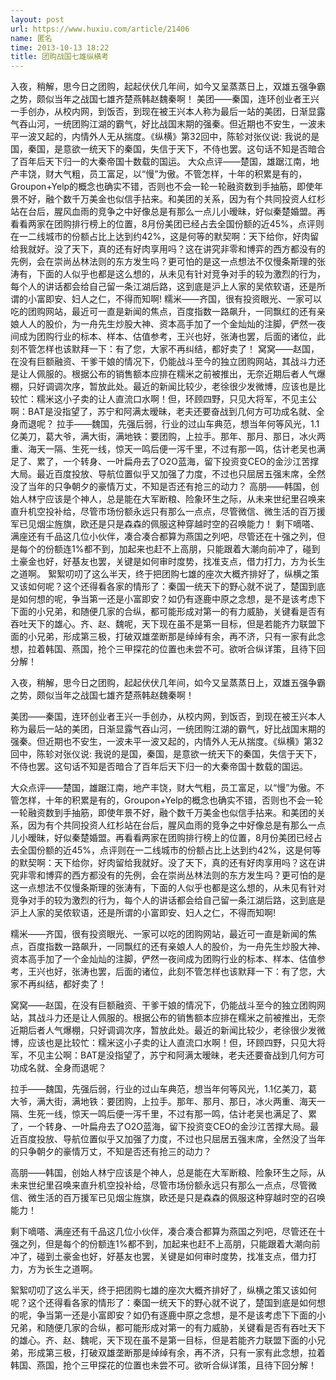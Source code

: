 ```yaml
---
layout: post
url: https://www.huxiu.com/article/21406
name: 匿名
time: 2013-10-13 18:22
title: 团购战国七雄纵横考
---
```

入夜，稍解，思今日之团购，起起伏伏几年间，如今又呈蒸蒸日上，双雄五强争霸之势，颇似当年之战国七雄齐楚燕韩赵魏秦啊！ 美团——秦国，连环创业者王兴一手创办，从校内网，到饭否，到现在被王兴本人称为最后一站的美团，日渐显露气吞山河，一统团购江湖的霸气，好比战国末期的强秦。但近期也不安生，一波未平一波又起的，内情外人无从揣度。《纵横》第32回中，陈轸对张仪说: 我说的是国，秦国，是意欲一统天下的秦国，失信于天下，不侍也罢。这句话不知是否暗合了百年后天下归一的大秦帝国十数载的国运。 大众点评——楚国，雄踞江南，地产丰饶，财大气粗，员工富足，以“慢”为傲。不管怎样，十年的积累是有的，Groupon+Yelp的概念也确实不错，否则也不会一轮一轮融资数到手抽筋，即使年景不好，融个数千万美金也似信手拈来。和美团的关系，因为有个共同投资人红杉站在台后，腥风血雨的竞争之中好像总是有那么一点儿小暧昧，好似秦楚婚盟。再看看两家在团购排行榜上的位置，8月份美团已经占去全国份额的近45%，点评则在一二线城市的份额占比上达到约42%，这是何等的默契啊：天下给你，好肉留给我就好。没了天下，真的还有好肉享用吗？这在讲究非零和博弈的西方都没有的先例，会在崇尚丛林法则的东方发生吗？更可怕的是这一点想法不仅慢条斯理的张涛有，下面的人似乎也都是这么想的，从未见有针对竞争对手的较为激烈的行为，每个人的讲话都会给自己留一条江湖后路，这到底是沪上人家的吴侬软语，还是所谓的小富即安、妇人之仁，不得而知啊! 糯米——齐国，很有投资眼光、一家可以吃的团购网站，最近可一直是新闻的焦点，百度指数一路飙升，一同飘红的还有亲娘人人的股价，为一舟先生炒股大神、资本高手加了一个金灿灿的注脚，俨然一夜间成为团购行业的标本、样本、估值参考，王兴也好，张涛也罢，后面的诸位，此刻不管怎样也该默拜一下：有了您，大家不再纠结，都好卖了！ 窝窝——赵国，在没有巨额融资、干爹干娘的情况下，仍能战斗至今的独立团购网站，其战斗力还是让人佩服的。根据公布的销售额本应排在糯米之前被推出，无奈近期后者人气爆棚，只好调调次序，暂放此处。最近的新闻比较少，老徐很少发微博，应该也是比较忙：糯米这小子卖的让人直流口水啊！但，环顾四野，只见大将军，不见主公啊：BAT是没指望了，苏宁和阿满太暧昧，老夫还要奋战到几何方可功成名就、全身而退呢？ 拉手——魏国，先强后弱，行业的过山车典范，想当年何等风光，1.1亿美刀，葛大爷，满大街，满地铁：要团购，上拉手。那年、那月、那日，冰火两重、海天一隔、生死一线，惊天一鸣后便一泻千里，不过有那一鸣，估计老吴也满足了、累了，一个转身、一叶扁舟去了O2O蓝海，留下投资变CEO的金沙江苦撑大局。最近百度投放、导航位置似乎又加强了力度，不过也只屈居五强末席，全然没了当年的只争朝夕的豪情万丈，不知是否还有抢三的动力？ 高朋——韩国，创始人林宁应该是个神人，总是能在大军断粮、险象环生之际，从未来世纪里召唤来直升机空投补给，尽管市场份额永远只有那么一点点，尽管微信、微生活的百万援军已见烟尘旌旗，欧还是只是森森的佩服这种穿越时空的召唤能力！ 剩下嘀嗒、满座还有千品这几位小伙伴，凑合凑合都算为燕国之列吧，尽管还在十强之列，但是每个的份额连1%都不到，加起来也赶不上高朋，只能跟着大潮向前冲了，碰到土豪金也好，好基友也罢，关键是如何审时度势，找准支点，借力打力，方为长生之道啊。 絮絮叨叨了这么半天，终于把团购七雄的座次大概齐排好了，纵横之策又该如何呢？这个还得看各家的情形了：秦国一统天下的野心就不说了，楚国到底是如何想的呢，争当第一还是小富即安？如仍有逐鹿中原之念想，是不是该考虑下下面的小兄弟，和随便几家的合纵，都可能形成对第一的有力威胁，关键看是否有吞吐天下的雄心。齐、赵、魏呢，天下现在虽不是第一目标，但是若能齐力联盟下面的小兄弟，形成第三极，打破双雄垄断那是绰绰有余，再不济，只有一家有此念想，拉着韩国、燕国，抢个三甲探花的位置也未尝不可。欲听合纵详策，且待下回分解！

入夜，稍解，思今日之团购，起起伏伏几年间，如今又呈蒸蒸日上，双雄五强争霸之势，颇似当年之战国七雄齐楚燕韩赵魏秦啊！

美团——秦国，连环创业者王兴一手创办，从校内网，到饭否，到现在被王兴本人称为最后一站的美团，日渐显露气吞山河，一统团购江湖的霸气，好比战国末期的强秦。但近期也不安生，一波未平一波又起的，内情外人无从揣度。《纵横》第32回中，陈轸对张仪说: 我说的是国，秦国，是意欲一统天下的秦国，失信于天下，不侍也罢。这句话不知是否暗合了百年后天下归一的大秦帝国十数载的国运。

大众点评——楚国，雄踞江南，地产丰饶，财大气粗，员工富足，以“慢”为傲。不管怎样，十年的积累是有的，Groupon+Yelp的概念也确实不错，否则也不会一轮一轮融资数到手抽筋，即使年景不好，融个数千万美金也似信手拈来。和美团的关系，因为有个共同投资人红杉站在台后，腥风血雨的竞争之中好像总是有那么一点儿小暧昧，好似秦楚婚盟。再看看两家在团购排行榜上的位置，8月份美团已经占去全国份额的近45%，点评则在一二线城市的份额占比上达到约42%，这是何等的默契啊：天下给你，好肉留给我就好。没了天下，真的还有好肉享用吗？这在讲究非零和博弈的西方都没有的先例，会在崇尚丛林法则的东方发生吗？更可怕的是这一点想法不仅慢条斯理的张涛有，下面的人似乎也都是这么想的，从未见有针对竞争对手的较为激烈的行为，每个人的讲话都会给自己留一条江湖后路，这到底是沪上人家的吴侬软语，还是所谓的小富即安、妇人之仁，不得而知啊!

糯米——齐国，很有投资眼光、一家可以吃的团购网站，最近可一直是新闻的焦点，百度指数一路飙升，一同飘红的还有亲娘人人的股价，为一舟先生炒股大神、资本高手加了一个金灿灿的注脚，俨然一夜间成为团购行业的标本、样本、估值参考，王兴也好，张涛也罢，后面的诸位，此刻不管怎样也该默拜一下：有了您，大家不再纠结，都好卖了！

窝窝——赵国，在没有巨额融资、干爹干娘的情况下，仍能战斗至今的独立团购网站，其战斗力还是让人佩服的。根据公布的销售额本应排在糯米之前被推出，无奈近期后者人气爆棚，只好调调次序，暂放此处。最近的新闻比较少，老徐很少发微博，应该也是比较忙：糯米这小子卖的让人直流口水啊！但，环顾四野，只见大将军，不见主公啊：BAT是没指望了，苏宁和阿满太暧昧，老夫还要奋战到几何方可功成名就、全身而退呢？

拉手——魏国，先强后弱，行业的过山车典范，想当年何等风光，1.1亿美刀，葛大爷，满大街，满地铁：要团购，上拉手。那年、那月、那日，冰火两重、海天一隔、生死一线，惊天一鸣后便一泻千里，不过有那一鸣，估计老吴也满足了、累了，一个转身、一叶扁舟去了O2O蓝海，留下投资变CEO的金沙江苦撑大局。最近百度投放、导航位置似乎又加强了力度，不过也只屈居五强末席，全然没了当年的只争朝夕的豪情万丈，不知是否还有抢三的动力？

高朋——韩国，创始人林宁应该是个神人，总是能在大军断粮、险象环生之际，从未来世纪里召唤来直升机空投补给，尽管市场份额永远只有那么一点点，尽管微信、微生活的百万援军已见烟尘旌旗，欧还是只是森森的佩服这种穿越时空的召唤能力！

剩下嘀嗒、满座还有千品这几位小伙伴，凑合凑合都算为燕国之列吧，尽管还在十强之列，但是每个的份额连1%都不到，加起来也赶不上高朋，只能跟着大潮向前冲了，碰到土豪金也好，好基友也罢，关键是如何审时度势，找准支点，借力打力，方为长生之道啊。

絮絮叨叨了这么半天，终于把团购七雄的座次大概齐排好了，纵横之策又该如何呢？这个还得看各家的情形了：秦国一统天下的野心就不说了，楚国到底是如何想的呢，争当第一还是小富即安？如仍有逐鹿中原之念想，是不是该考虑下下面的小兄弟，和随便几家的合纵，都可能形成对第一的有力威胁，关键看是否有吞吐天下的雄心。齐、赵、魏呢，天下现在虽不是第一目标，但是若能齐力联盟下面的小兄弟，形成第三极，打破双雄垄断那是绰绰有余，再不济，只有一家有此念想，拉着韩国、燕国，抢个三甲探花的位置也未尝不可。欲听合纵详策，且待下回分解！

